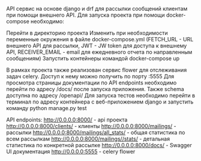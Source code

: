 API сервис на основе django и drf для рассылки сообщений клиентам при помощи внешнего API.
Для запуска проекта при помощи docker-compose необходимо:

Перейти в директорию проекта
Изменить при необходимости переменные окружения в файле docker-compose.yml (FETCH_URL - URL внешнего API для рассылки, JWT - JW token для доступа к внешнему API, RECEIVER_EMAIL - email для ежедневного отчета по направленным сообщениям)
Запустить контейнеры командой docker-compose up

В рамках проекта также реализован сервис flower для отслеживания задач celery. Доступ к нему можно получить по порту :5555
Для просмотра страницы документации по API endpoints необходимо перейти по адресу /docs/ после запуска приложения. Также schema доступна по адресу /openapi/
Для запуска тестов необходимо перейти в терминал по адресу контейнера с веб-приложением django и запустить команду python manage.py test

API endpoints:
http://0.0.0.0:8000/ - api проекта
http://0.0.0.0:8000/clients/ - клиенты
http://0.0.0.0:8000/mailings/ - рассылки
http://0.0.0.0:8000/mailings/all_stats/ - общая статистика по всем рассылкам
http://0.0.0.0:8000/mailings//stats/ - детальная статистика по конкретной рассылке
http://0.0.0.0:8000/docs/ - Swagger UI документация
http://0.0.0.0:5555 - celery flower
